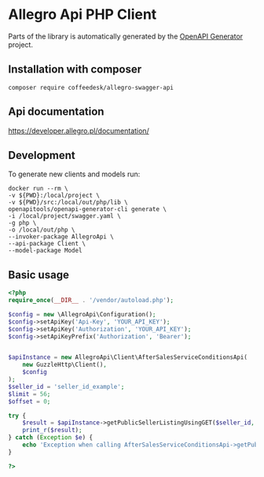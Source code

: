 # Allegro Api PHP Client

Parts of the library is automatically generated by the [OpenAPI Generator](https://openapi-generator.tech) project.

## Installation with composer
```
composer require coffeedesk/allegro-swagger-api
```

## Api documentation

https://developer.allegro.pl/documentation/


## Development

To generate new clients and models run:
```
docker run --rm \
-v ${PWD}:/local/project \
-v ${PWD}/src:/local/out/php/lib \
openapitools/openapi-generator-cli generate \
-i /local/project/swagger.yaml \
-g php \
-o /local/out/php \
--invoker-package AllegroApi \
--api-package Client \
--model-package Model
```

## Basic usage

```php
<?php
require_once(__DIR__ . '/vendor/autoload.php');

$config = new \AllegroApi\Configuration();
$config->setApiKey('Api-Key', 'YOUR_API_KEY');
$config->setApiKey('Authorization', 'YOUR_API_KEY');
$config->setApiKeyPrefix('Authorization', 'Bearer');


$apiInstance = new AllegroApi\Client\AfterSalesServiceConditionsApi(
    new GuzzleHttp\Client(),
    $config
);
$seller_id = 'seller_id_example';
$limit = 56;
$offset = 0;

try {
    $result = $apiInstance->getPublicSellerListingUsingGET($seller_id, $limit, $offset);
    print_r($result);
} catch (Exception $e) {
    echo 'Exception when calling AfterSalesServiceConditionsApi->getPublicSellerListingUsingGET: ', $e->getMessage(), PHP_EOL;
}

?>
```
